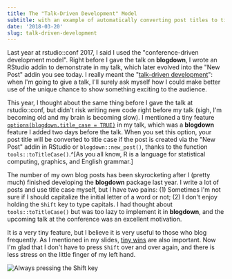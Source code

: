 ```yaml
---
title: The "Talk-Driven Development" Model
subtitle: with an example of automatically converting post titles to title case
date: '2018-03-20'
slug: talk-driven-development
---
```


Last year at rstudio::conf 2017, I said I used the "conference-driven development model". Right before I gave the talk on **blogdown**, I wrote an RStudio addin to demonstrate in my talk, which later evolved into the "New Post" addin you see today. I really meant the "[talk-driven development](https://twitter.com/JennyBryan/status/970841704625356801)": when I'm going to give a talk, I'll surely ask myself how I could make better use of the unique chance to show something exciting to the audience.

This year, I thought about the same thing before I gave the talk at rstudio::conf, but didn't risk writing new code right before my talk (sigh, I'm becoming old and my brain is becoming slow). I mentioned a tiny feature [`options(blogdown.title_case = TRUE)`](https://slides.yihui.org/2018-blogdown-rstudio-conf-Yihui-Xie.html#22) in my talk, which was a **blogdown** feature I added two days before the talk. When you set this option, your post title will be converted to title case if the post is created via the "New Post" addin in RStudio or `blogdown::new_post()`, thanks to the function `tools::toTitleCase()`.^[As you all know, R is a language for statistical computing, graphics, and English grammar.]

The number of my own blog posts has been skyrocketing after I (pretty much) finished developing the **blogdown** package last year. I write a lot of posts and use title case myself, but I have two pains: (1) Sometimes I'm not sure if I should capitalize the initial letter of a word or not; (2) I don't enjoy holding the `Shift` key to type capitals. I had thought about `tools::toTitleCase()` but was too lazy to implement it in **blogdown**, and the upcoming talk at the conference was an excellent motivation.

It is a very tiny feature, but I believe it is very useful to those who blog frequently. As I mentioned in my slides, [tiny wins](http://joelcalifa.com/blog/tiny-wins/) are also important. Now I'm glad that I don't have to press `Shift` over and over again, and there is less stress on the little finger of my left hand.

![Always pressing the Shift key](https://slides.yihui.org/gif/penguin-stumble.gif)
